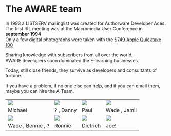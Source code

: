 # The AWARE team

In 1993 a LISTSERV mailinglist was created for Authorware Developer Aces.  
The first IRL meeting was at the Macromedia User Conference in **september 1994**  
Only a few digital photographs were taken with the [$749 Apple Quicktake 100](https://en.wikipedia.org/wiki/Apple_QuickTake)

Sharing knowledge with subscribers from all over the world,  
AWARE developers soon dominated the E-learning businesses.  

Today, still close friends, they survive as developers and consultants of fortune.  

If you have a problem, if no one else can help, and if you can email them,  
maybe you can hire the A-Team.

|   |   |   |   |
|---|---|---|---|
| ![](https://i.imgur.com/ribjitb.jpg) | ![](https://i.imgur.com/tNY1eqB.jpg) | ![](https://i.imgur.com/aTLm0BH.jpg) | ![](https://i.imgur.com/i2U6Kik.jpg) |
| Michael | ? , Danny | Paul | Wade , Jamil |
| ![](https://i.imgur.com/Ejfhe4R.jpg) | ![](https://i.imgur.com/Pp4dTT4.jpg) | ![](https://i.imgur.com/NRyE43J.jpg) | ![](https://i.imgur.com/J4OSpdB.jpg) |
| Wade , Bennie , ? | Ronnie | Dietrich | Joe! |
